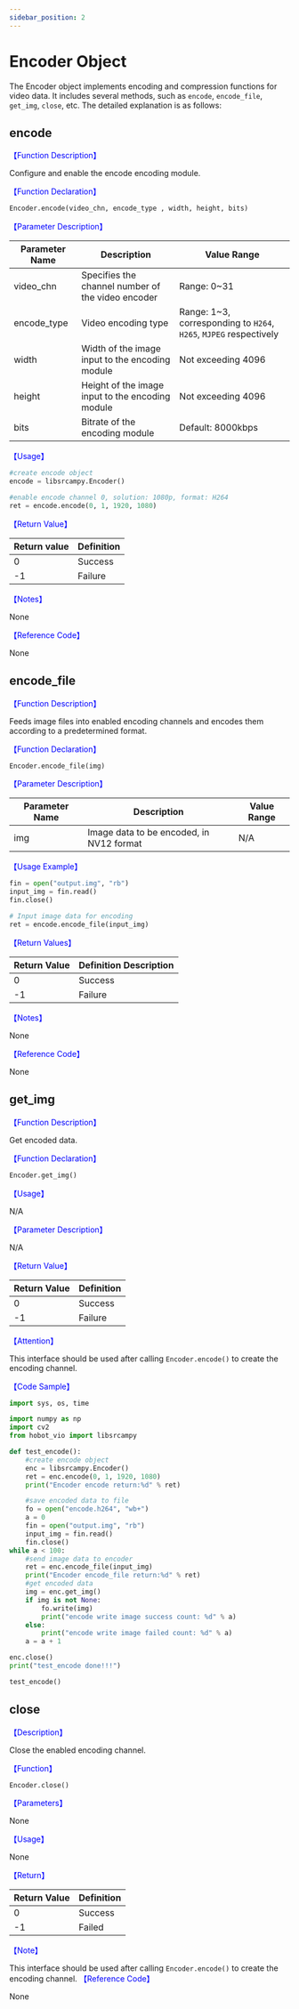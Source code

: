 ```yaml
---
sidebar_position: 2
---
```

# Encoder Object

The Encoder object implements encoding and compression functions for video data. It includes several methods, such as `encode`, `encode_file`, `get_img`, `close`, etc. The detailed explanation is as follows:

## encode

<font color='Blue'>【Function Description】</font>

Configure and enable the encode encoding module.

<font color='Blue'>【Function Declaration】</font>

```python
Encoder.encode(video_chn, encode_type , width, height, bits)
```

<font color='Blue'>【Parameter Description】</font>  

| Parameter Name | Description | Value Range |
| --------- | --------------- | ------------------- |
| video_chn | Specifies the channel number of the video encoder | Range: 0~31 |
| encode_type    | Video encoding type  | Range: 1~3, corresponding to `H264`, `H265`, `MJPEG` respectively |
| width     | Width of the image input to the encoding module     | Not exceeding 4096              |
| height    | Height of the image input to the encoding module      | Not exceeding 4096              |
| bits      | Bitrate of the encoding module         | Default: 8000kbps         |

<font color='Blue'>【Usage】</font>

```python
#create encode object
encode = libsrcampy.Encoder()

#enable encode channel 0, solution: 1080p, format: H264
ret = encode.encode(0, 1, 1920, 1080)
```

<font color='Blue'>【Return Value】</font>  

| Return value | Definition |                 
| ------ | ----- |
| 0      | Success  |
| -1    | Failure   |

<font color='Blue'>【Notes】</font>

None

<font color='Blue'>【Reference Code】</font>

None

## encode_file

<font color='Blue'>【Function Description】</font>

Feeds image files into enabled encoding channels and encodes them according to a predetermined format.

<font color='Blue'>【Function Declaration】</font> 

```python
Encoder.encode_file(img)
```

<font color='Blue'>【Parameter Description】</font>  

| Parameter Name | Description                | Value Range                     |
| -------------- | --------------------------- | ---------------------------- |
| img            | Image data to be encoded, in NV12 format | N/A                          |

<font color='Blue'>【Usage Example】</font> 

```python
fin = open("output.img", "rb")
input_img = fin.read()
fin.close()

# Input image data for encoding
ret = encode.encode_file(input_img)
```

<font color='Blue'>【Return Values】</font>  

| Return Value | Definition Description |
| ------------ | --------------------- |
| 0            | Success               |
| -1           | Failure               |

<font color='Blue'>【Notes】</font> 

None

<font color='Blue'>【Reference Code】</font>  

None

## get_img



<font color='blue'>【Function Description】</font>

Get encoded data.

<font color='blue'>【Function Declaration】</font>  

```python
Encoder.get_img()
```

<font color='blue'>【Usage】</font> 

N/A

<font color='blue'>【Parameter Description】</font>  

N/A

<font color='blue'>【Return Value】</font>  

| Return Value | Definition |                 
| ------ | ----- |
| 0      | Success  |
| -1    | Failure   |

<font color='blue'>【Attention】</font> 

This interface should be used after calling `Encoder.encode()` to create the encoding channel.

<font color='blue'>【Code Sample】</font>  

```python
import sys, os, time

import numpy as np
import cv2
from hobot_vio import libsrcampy

def test_encode():
    #create encode object
    enc = libsrcampy.Encoder()
    ret = enc.encode(0, 1, 1920, 1080)
    print("Encoder encode return:%d" % ret)

    #save encoded data to file
    fo = open("encode.h264", "wb+")
    a = 0
    fin = open("output.img", "rb")
    input_img = fin.read()
    fin.close()
while a < 100:
    #send image data to encoder
    ret = enc.encode_file(input_img)
    print("Encoder encode_file return:%d" % ret)
    #get encoded data
    img = enc.get_img()
    if img is not None:
        fo.write(img)
        print("encode write image success count: %d" % a)
    else:
        print("encode write image failed count: %d" % a)
    a = a + 1

enc.close()
print("test_encode done!!!")

test_encode()

```

## close

<font color='Blue'>【Description】</font>

Close the enabled encoding channel.

<font color='Blue'>【Function】</font>  

```python
Encoder.close()
```

<font color='Blue'>【Parameters】</font>  

None

<font color='Blue'>【Usage】</font> 

None

<font color='Blue'>【Return】</font>  

| Return Value | Definition |
| ------ | ----- |
| 0      | Success  |
| -1    | Failed   |

<font color='Blue'>【Note】</font> 

This interface should be used after calling `Encoder.encode()` to create the encoding channel.
<font color='Blue'>【Reference Code】</font>

None